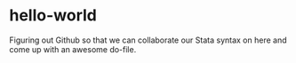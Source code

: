 # hello-world
Figuring out Github so that we can collaborate our Stata syntax on here and come up with an awesome do-file. 
